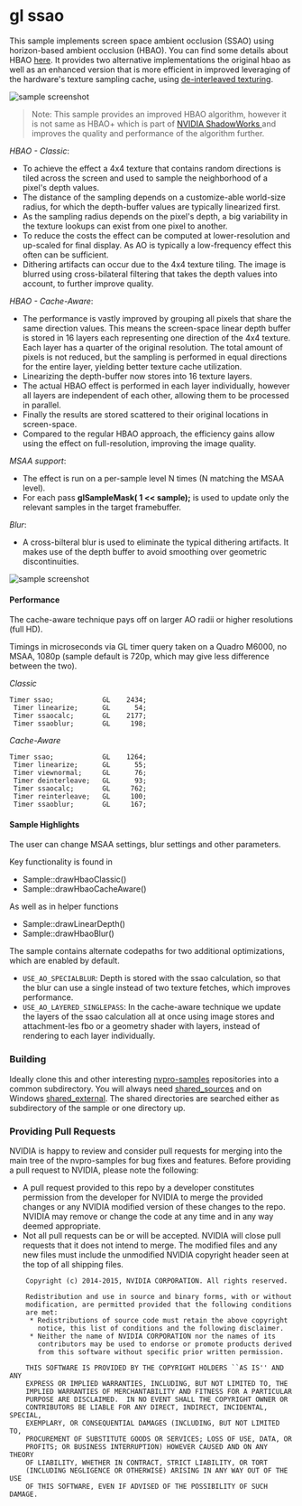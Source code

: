 # gl ssao

This sample implements screen space ambient occlusion (SSAO) using horizon-based ambient occlusion (HBAO). You can find some details about HBAO [here](http://www.nvidia.com/object/siggraph-2008-HBAO.html). It provides two alternative implementations the original hbao as well as an enhanced version that is more efficient in improved leveraging of the hardware's texture sampling cache, using [de-interleaved texturing](https://developer.nvidia.com/sites/default/files/akamai/gameworks/samples/DeinterleavedTexturing.pdf).

![sample screenshot](https://github.com/nvpro-samples/gl_ssao/blob/master/doc/sample.jpg)

> Note: This sample provides an improved HBAO algorithm, however it is not same as HBAO+ which is part of [NVIDIA ShadowWorks ](https://developer.nvidia.com/shadowworks) and improves the quality and performance of the algorithm further.


*HBAO - Classic*:
 - To achieve the effect a 4x4 texture that contains random directions is tiled across the screen and used to sample the neighborhood of a pixel's depth values.
 - The distance of the sampling depends on a customize-able world-size radius, for which the depth-buffer values are typically linearized first.
 - As the sampling radius depends on the pixel's depth, a big variability in the texture lookups can exist from one pixel to another. 
 - To reduce the costs the effect can be computed at lower-resolution and up-scaled for final display. As AO is typically a low-frequency effect this often can be sufficient.
 - Dithering artifacts can occur due to the 4x4 texture tiling. The image is blurred using cross-bilateral filtering that takes the depth values into account, to further improve quality.

*HBAO - Cache-Aware*:
 - The performance is vastly improved by grouping all pixels that share the same direction values. This means the screen-space linear depth buffer is stored in 16 layers each representing one direction of the 4x4 texture. Each layer has a quarter of the original resolution. The total amount of pixels is not reduced, but the sampling is performed in equal directions for the entire layer, yielding better texture cache utilization.
 - Linearizing the depth-buffer now stores into 16 texture layers.
 - The actual HBAO effect is performed in each layer individually, however all layers are independent of each other, allowing them to be processed in parallel.
 - Finally the results are stored scattered to their original locations in screen-space. 
 - Compared to the regular HBAO approach, the efficiency gains allow using the effect on full-resolution, improving the image quality. 

*MSAA support*:
 - The effect is run on a per-sample level N times (N matching the MSAA level). 
 - For each pass **glSampleMask( 1 << sample);** is used to update only the relevant samples in the target framebuffer.

*Blur*:
 - A cross-bilteral blur is used to eliminate the typical dithering artifacts. It makes use of the depth buffer to avoid smoothing over geometric discontinuities. 

![sample screenshot](https://github.com/nvpro-samples/gl_ssao/blob/master/doc/bluroff.jpg)

#### Performance

The cache-aware technique pays off on larger AO radii or higher resolutions (full HD).

Timings in microseconds via GL timer query taken on a Quadro M6000, no MSAA, 1080p (sample default is 720p, which may give less difference between the two).

*Classic*

```
Timer ssao;            GL    2434;
 Timer linearize;      GL      54;
 Timer ssaocalc;       GL    2177;
 Timer ssaoblur;       GL     198;
```

*Cache-Aware*

```
Timer ssao;            GL    1264;        
 Timer linearize;      GL      55;
 Timer viewnormal;     GL      76;
 Timer deinterleave;   GL      93;
 Timer ssaocalc;       GL     762;
 Timer reinterleave;   GL     100;
 Timer ssaoblur;       GL     167;
```

#### Sample Highlights

The user can change MSAA settings, blur settings and other parameters.

Key functionality is found in

- Sample::drawHbaoClassic()
- Sample::drawHbaoCacheAware()

As well as in helper functions

- Sample::drawLinearDepth()
- Sample::drawHbaoBlur()

The sample contains alternate codepaths for two additional optimizations, which are enabled by default.

* ```USE_AO_SPECIALBLUR```: Depth is stored with the ssao calculation, so that the blur can use a single instead of two texture fetches, which improves performance. 
* ```USE_AO_LAYERED_SINGLEPASS```: In the cache-aware technique we update the layers of the ssao calculation all at once using image stores and attachment-les fbo or a geometry shader with layers, instead of rendering to each layer individually.

### Building
Ideally clone this and other interesting [nvpro-samples](https://github.com/nvpro-samples) repositories into a common subdirectory. You will always need [shared_sources](https://github.com/nvpro-samples/shared_sources) and on Windows [shared_external](https://github.com/nvpro-samples/shared_external). The shared directories are searched either as subdirectory of the sample or one directory up. 

### Providing Pull Requests
NVIDIA is happy to review and consider pull requests for merging into the main tree of the nvpro-samples for bug fixes and features. Before providing a pull request to NVIDIA, please note the following:

* A pull request provided to this repo by a developer constitutes permission from the developer for NVIDIA to merge the provided changes or any NVIDIA modified version of these changes to the repo. NVIDIA may remove or change the code at any time and in any way deemed appropriate.
* Not all pull requests can be or will be accepted. NVIDIA will close pull requests that it does not intend to merge.
The modified files and any new files must include the unmodified NVIDIA copyright header seen at the top of all shipping files.

```
    Copyright (c) 2014-2015, NVIDIA CORPORATION. All rights reserved.

    Redistribution and use in source and binary forms, with or without
    modification, are permitted provided that the following conditions
    are met:
     * Redistributions of source code must retain the above copyright
       notice, this list of conditions and the following disclaimer.
     * Neither the name of NVIDIA CORPORATION nor the names of its
       contributors may be used to endorse or promote products derived
       from this software without specific prior written permission.

    THIS SOFTWARE IS PROVIDED BY THE COPYRIGHT HOLDERS ``AS IS'' AND ANY
    EXPRESS OR IMPLIED WARRANTIES, INCLUDING, BUT NOT LIMITED TO, THE
    IMPLIED WARRANTIES OF MERCHANTABILITY AND FITNESS FOR A PARTICULAR
    PURPOSE ARE DISCLAIMED.  IN NO EVENT SHALL THE COPYRIGHT OWNER OR
    CONTRIBUTORS BE LIABLE FOR ANY DIRECT, INDIRECT, INCIDENTAL, SPECIAL,
    EXEMPLARY, OR CONSEQUENTIAL DAMAGES (INCLUDING, BUT NOT LIMITED TO,
    PROCUREMENT OF SUBSTITUTE GOODS OR SERVICES; LOSS OF USE, DATA, OR
    PROFITS; OR BUSINESS INTERRUPTION) HOWEVER CAUSED AND ON ANY THEORY
    OF LIABILITY, WHETHER IN CONTRACT, STRICT LIABILITY, OR TORT
    (INCLUDING NEGLIGENCE OR OTHERWISE) ARISING IN ANY WAY OUT OF THE USE
    OF THIS SOFTWARE, EVEN IF ADVISED OF THE POSSIBILITY OF SUCH DAMAGE.
```


